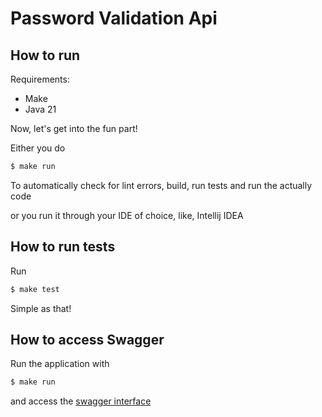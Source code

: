 # Password Validation Api

## How to run
Requirements:

- Make
- Java 21

Now, let's get into the fun part!

Either you do
```sh
$ make run
```

To automatically check for lint errors, build, run tests and run the actually code

or you run it through your IDE of choice, like, Intellij IDEA

## How to run tests
Run
```sh
$ make test
```

Simple as that!

## How to access Swagger
Run the application with
```sh
$ make run
```

and access the [swagger interface](http://localhost:8080/swagger-ui/index.html)